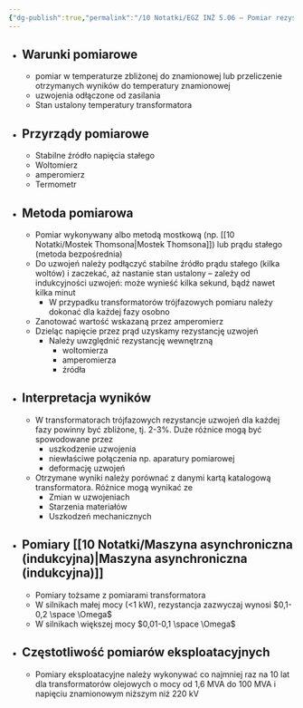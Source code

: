 ```yaml
---
{"dg-publish":true,"permalink":"/10 Notatki/EGZ INŻ 5.06 – Pomiar rezystancji uzwojeń maszyn elektrycznych i transformatorów/","tags":["wiedza/zettel"]}
---
```


* ## Warunki pomiarowe
	* pomiar w temperaturze zbliżonej do znamionowej lub przeliczenie otrzymanych wyników do temperatury znamionowej
	* uzwojenia odłączone od zasilania
	* Stan ustalony temperatury transformatora
* ## Przyrządy pomiarowe
	* Stabilne źródło napięcia stałego
	* Woltomierz
	* amperomierz
	* Termometr
* ## Metoda pomiarowa
	* Pomiar wykonywany albo metodą mostkową (np. [[10 Notatki/Mostek Thomsona\|Mostek Thomsona]]) lub prądu stałego (metoda bezpośrednia)
	* Do uzwojeń należy podłączyć stabilne źródło prądu stałego (kilka woltów) i zaczekać, aż nastanie stan ustalony – zależy od indukcyjności uzwojeń: może wynieść kilka sekund, bądź nawet kilka minut
		* W przypadku transformatorów trójfazowych pomiaru należy dokonać dla każdej fazy osobno
	* Zanotować wartość wskazaną przez amperomierz
	* Dzieląc napięcie przez prąd uzyskamy rezystancję uzwojeń
		* Należy uwzględnić rezystancję wewnętrzną
			* woltomierza
			* amperomierza
			* źródła
* ## Interpretacja wyników
	* W transformatorach trójfazowych rezystancje uzwojeń dla każdej fazy powinny być zbliżone, tj. 2-3%.  Duże różnice mogą być spowodowane przez
		* uszkodzenie uzwojenia
		* niewłaściwe połączenia np. aparatury pomiarowej
		* deformację uzwojeń
	* Otrzymane wyniki należy porównać z danymi kartą katalogową transformatora. Różnice mogą wynikać ze
		* Zmian w uzwojeniach
		* Starzenia materiałów
		* Uszkodzeń mechanicznych
* ## Pomiary [[10 Notatki/Maszyna asynchroniczna (indukcyjna)\|Maszyna asynchroniczna (indukcyjna)]]
	* Pomiary tożsame z pomiarami transformatora
	* W silnikach małej mocy (<1 kW), rezystancja zazwyczaj wynosi $0,1-0,2 \space \Omega$
	* W silnikach większej mocy $0,01-0,1 \space \Omega$
* ## Częstotliwość pomiarów eksploatacyjnych
	* Pomiary eksploatacyjne należy wykonywać co najmniej raz na 10 lat dla transformatorów olejowych o mocy od 1,6 MVA do 100 MVA i napięciu znamionowym niższym niż 220 kV